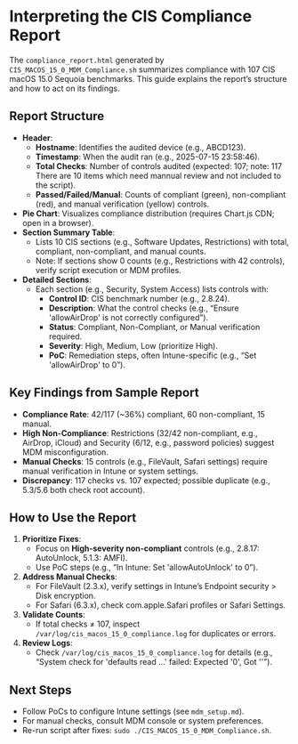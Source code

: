 # Interpreting the CIS Compliance Report

The `compliance_report.html` generated by `CIS_MACOS_15_0_MDM_Compliance.sh` summarizes compliance with 107 CIS macOS 15.0 Sequoia benchmarks. This guide explains the report’s structure and how to act on its findings.

## Report Structure
- **Header**:
  - **Hostname**: Identifies the audited device (e.g., ABCD123).
  - **Timestamp**: When the audit ran (e.g., 2025-07-15 23:58:46).
  - **Total Checks**: Number of controls audited (expected: 107; note: 117 There are 10 items which need mannual review and not included to the script).
  - **Passed/Failed/Manual**: Counts of compliant (green), non-compliant (red), and manual verification (yellow) controls.
- **Pie Chart**: Visualizes compliance distribution (requires Chart.js CDN; open in a browser).
- **Section Summary Table**:
  - Lists 10 CIS sections (e.g., Software Updates, Restrictions) with total, compliant, non-compliant, and manual counts.
  - Note: If sections show 0 counts (e.g., Restrictions with 42 controls), verify script execution or MDM profiles.
- **Detailed Sections**:
  - Each section (e.g., Security, System Access) lists controls with:
    - **Control ID**: CIS benchmark number (e.g., 2.8.24).
    - **Description**: What the control checks (e.g., “Ensure 'allowAirDrop' is not correctly configured”).
    - **Status**: Compliant, Non-Compliant, or Manual verification required.
    - **Severity**: High, Medium, Low (prioritize High).
    - **PoC**: Remediation steps, often Intune-specific (e.g., “Set 'allowAirDrop' to 0”).

## Key Findings from Sample Report
- **Compliance Rate**: 42/117 (~36%) compliant, 60 non-compliant, 15 manual.
- **High Non-Compliance**: Restrictions (32/42 non-compliant, e.g., AirDrop, iCloud) and Security (6/12, e.g., password policies) suggest MDM misconfiguration.
- **Manual Checks**: 15 controls (e.g., FileVault, Safari settings) require manual verification in Intune or system settings.
- **Discrepancy**: 117 checks vs. 107 expected; possible duplicate (e.g., 5.3/5.6 both check root account).

## How to Use the Report
1. **Prioritize Fixes**:
   - Focus on **High-severity non-compliant** controls (e.g., 2.8.17: AutoUnlock, 5.1.3: AMFI).
   - Use PoC steps (e.g., “In Intune: Set 'allowAutoUnlock' to 0”).
2. **Address Manual Checks**:
   - For FileVault (2.3.x), verify settings in Intune’s Endpoint security > Disk encryption.
   - For Safari (6.3.x), check com.apple.Safari profiles or Safari Settings.
3. **Validate Counts**:
   - If total checks ≠ 107, inspect `/var/log/cis_macos_15_0_compliance.log` for duplicates or errors.
4. **Review Logs**:
   - Check `/var/log/cis_macos_15_0_compliance.log` for details (e.g., “System check for 'defaults read ...' failed: Expected '0', Got ''”).

## Next Steps
- Follow PoCs to configure Intune settings (see `mdm_setup.md`).
- For manual checks, consult MDM console or system preferences.
- Re-run script after fixes: `sudo ./CIS_MACOS_15_0_MDM_Compliance.sh`.

